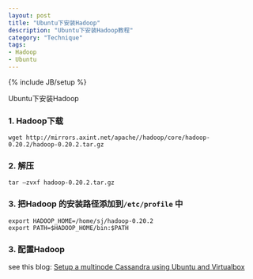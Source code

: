 ```yaml
---
layout: post
title: "Ubuntu下安装Hadoop"
description: "Ubuntu下安装Hadoop教程"
category: "Technique"
tags:
- Hadoop
- Ubuntu
---
```

{% include JB/setup %} 


Ubuntu下安装Hadoop

### 1. Hadoop下载

	wget http://mirrors.axint.net/apache//hadoop/core/hadoop-0.20.2/hadoop-0.20.2.tar.gz

### 2. 解压
	tar –zvxf hadoop-0.20.2.tar.gz

### 3. 把Hadoop 的安装路径添加到`/etc/profile` 中
	export HADOOP_HOME=/home/sj/hadoop-0.20.2
	export PATH=$HADOOP_HOME/bin:$PATH

### 3. 配置Hadoop
see this blog: [Setup a multinode Cassandra using Ubuntu and Virtualbox](http://anotherbug.com/2012/06/05/setup-a-multinode-cassandra-using-ubuntu-12-04-and-virtualbox/)